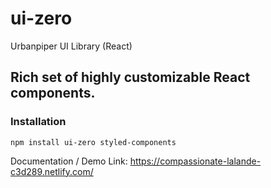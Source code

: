 # ui-zero

Urbanpiper UI Library (React)

## Rich set of highly customizable React components.

### Installation

`npm install ui-zero styled-components`

Documentation / Demo Link: https://compassionate-lalande-c3d289.netlify.com/
